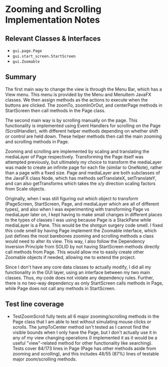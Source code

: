 # Zooming and Scrolling Implementation Notes

## Relevant Classes & Interfaces

* `gui.page.Page`
* `gui.start_screen.StartScreen`
* `gui.Zoomable`

## Summary

The first main way to change the view is through the Menu Bar, which has a View menu. This menu is provided by the Menu and MenuItem JavaFX classes. We then assign methods as the actions to execute when the buttons are clicked. The zoomTo, zoomInOrOut, and centerPage methods in StartScreen then call methods in the Page class.

The second main way is by scrolling manually on the page. This functionality is implemented using Event Handlers for scrolling on the Page (ScrollHandler), with different helper methods depending on whether shift or control are held down. These helper methods then call the main zooming and scrolling methods in Page.

Zooming and scrolling are implemented by scaling and translating the mediaLayer of Page respectively. Transforming the Page itself was attempted previously, but ultimately my choice to transform the mediaLayer was made to create an infinite page for each file (similar to OneNote), rather than a page with a fixed size. Page and mediaLayer are both subclasses of the JavaFX class Node, which has methods setTranslateX, setTranslateY, and can also getTransforms which takes the x/y direction scaling factors from Scale objects.

Originally, when I was still figuring out which object to transform (PageScreen, StartScreen, Page, and mediaLayer which are all of different types), and also when I was experimenting with transforming Page vs mediaLayer later on, I kept having to make small changes in different places to the types of classes I was using because Page is a StackPane while mediaLayer is a Pane. This would be the shotgun surgery code smell. I fixed this code smell by having Page implement the Zoomable interface, which just defines the most barebones zooming and scrolling methods a class would need to alter its view. This way, I also follow the Dependency Inversion Principle from SOLID by not having StartScreen methods directly call methods from Page. This would allow me to easily create other Zoomable objects if needed, allowing me to extend the project.

Since I don't have any core data classes to actually modify, I did all my functionality in the GUI layer, using an interface between my two main classes. Thus, my code does not violate any dependency rules. Further, there is no two-way dependency as only StartScreen calls methods in Page, while Page does not call any methods in StartScreen.


## Test line coverage

* TestZoomScroll fully tests all 6 major zooming/scrolling methods in the Page class that I am able to test without simulating mouse clicks or scrolls. The jumpToCenter method isn't tested as I cannot find the visible bounds when I only have the Page, but I don't actually use it in any of my view changing operations (I implemented it as it would be a useful "view"-related method for other functionality like searching). Tests cover 84/173 lines in Page (Page has other methods aside from zooming and scrolling), and this includes 48/55 (87%) lines of testable major zoom/scrolling methods.
